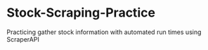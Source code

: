 # Stock-Scraping-Practice
Practicing gather stock information with automated run times using ScraperAPI
